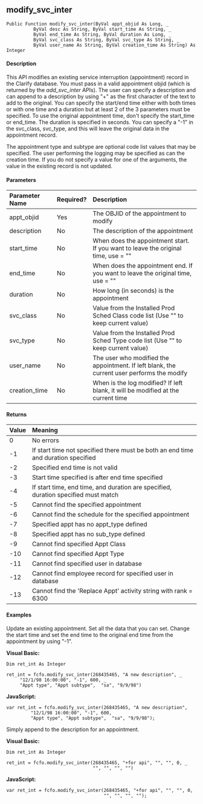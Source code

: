 modify_svc_inter
------------------

```
Public Function modify_svc_inter(ByVal appt_objid As Long, _
          ByVal desc As String, ByVal start_time As String, _
          ByVal end_time As String, ByVal duration As Long, _
          ByVal svc_class As String, ByVal svc_type As String, _
          ByVal user_name As String, ByVal creation_time As String) As Integer
```

#### Description

This API modifies an existing service interruption (appointment) record in the Clarify database. You must pass in a valid appointment objid (which is returned by the _add_svc_inter_ APIs). The user can specify a description and can append to a description by using "+" as the first character of the text to add to the original. You can specify the start/end time either with both times or with one time and a duration but at least 2 of the 3 parameters must be specified. To use the original appointment time, don't specify the start_time or end_time. The duration is specified in seconds. You can specify a "-1" in the svc_class, svc_type, and this will leave the original data in the appointment record.

The appointment type and subtype are optional code list values that may be specified. The user performing the logging may be specified as can the creation time. If you do not specify a value for one of the arguments, the value in the existing record is not updated.

#### Parameters

| Parameter Name | Required? | Description |
|:--- |:--- |:--- |
| appt_objid | Yes | The OBJID of the appointment to modify |
| description | No | The description of the appointment |
| start_time | No | When does the appointment start. If you want to leave the original time, use = "" |
| end_time | No | When does the appointment end. If you want to leave the original time, use = "" |
| duration | No | How long (in seconds) is the appointment |
| svc_class | No | Value from the Installed Prod Sched Class code list (Use "" to keep current value) |
| svc_type | No | Value from the Installed Prod Sched Type code list (Use "" to keep current value) |
| user_name | No | The user who modified the appointment. If left blank, the current user performs the modify |
| creation_time | No | When is the log modified? If left blank, it will be modified at the current time |

#### Returns

| Value | Meaning |
|:--- |:--- |
| 0 | No errors |
| -1 | If start time not specified there must be both an end time and duration specified |
| -2 | Specified end time is not valid |
| -3 | Start time specified is after end time specified |
| -4 | If start time, end time, and duration are specified, duration specified must match |
| -5 | Cannot find the specified appointment |
| -6 | Cannot find the schedule for the specified appointment |
| -7 | Specified appt has no appt_type defined |
| -8 | Specified appt has no sub_type defined |
| -9 | Cannot find specified Appt Class |
| -10 | Cannot find specified Appt Type |
| -11 | Cannot find specified user in database |
| -12 | Cannot find employee record for specified user in database |
| -13 | Cannot find the 'Replace Appt' activity string with rank = 6300 |

#### Examples

Update an existing appointment. Set all the data that you can set. Change the start time and set the end time to the original end time from the appointment by using "-1".

**Visual Basic:**
```
Dim ret_int As Integer

ret_int = fcfo.modify_svc_inter(268435465, "A new description", _
     "12/1/98 16:00:00", "-1", 600, _
     "Appt type", "Appt subtype",  "sa", "9/9/98")
```

**JavaScript:**
```
var ret_int = fcfo.modify_svc_inter(268435465, "A new description",
         "12/1/98 16:00:00", "-1", 600,
         "Appt type", "Appt subtype",  "sa", "9/9/98");
```

Simply append to the description for an appointment.

**Visual Basic:**
```
Dim ret_int As Integer

ret_int = fcfo.modify_svc_inter(268435465, "+for api", "", "", 0, _
                                "", "", "", "")
```

**JavaScript:**
```
var ret_int = fcfo.modify_svc_inter(268435465, "+for api", "", "", 0,
                                    "", "", "", "");
```
